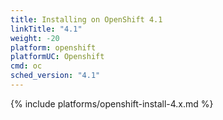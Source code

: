 ```yaml
---
title: Installing on OpenShift 4.1
linkTitle: "4.1"
weight: -20
platform: openshift
platformUC: Openshift
cmd: oc
sched_version: "4.1"
---
```


{% include platforms/openshift-install-4.x.md %}

